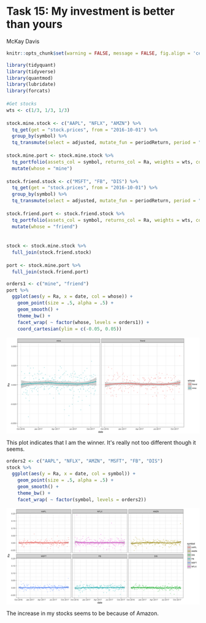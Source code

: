 # Task 15: My investment is better than yours
McKay Davis  


```r
knitr::opts_chunk$set(warning = FALSE, message = FALSE, fig.align = 'center', fig.width = 12, fig.height = 6)
```


```r
library(tidyquant)
library(tidyverse)
library(quantmod)
library(lubridate)
library(forcats)

#Get stocks
wts <- c(1/3, 1/3, 1/3)

stock.mine.stock <- c("AAPL", "NFLX", "AMZN") %>% 
  tq_get(get = "stock.prices", from = "2016-10-01") %>% 
  group_by(symbol) %>% 
  tq_transmute(select = adjusted, mutate_fun = periodReturn, period = "daily", col_rename = "Ra") 

stock.mine.port <- stock.mine.stock %>% 
  tq_portfolio(assets_col = symbol, returns_col = Ra, weights = wts, col_rename = "Ra") %>% 
  mutate(whose = "mine")

stock.friend.stock <- c("MSFT", "FB", "DIS") %>% 
  tq_get(get = "stock.prices", from = "2016-10-01") %>% 
  group_by(symbol) %>% 
  tq_transmute(select = adjusted, mutate_fun = periodReturn, period = "daily", col_rename = "Ra")

stock.friend.port <- stock.friend.stock %>% 
  tq_portfolio(assets_col = symbol, returns_col = Ra, weights = wts, col_rename = "Ra") %>% 
  mutate(whose = "friend")


stock <- stock.mine.stock %>% 
  full_join(stock.friend.stock)

port <- stock.mine.port %>% 
  full_join(stock.friend.port)
```



```r
orders1 <- c("mine", "friend")
port %>% 
  ggplot(aes(y = Ra, x = date, col = whose)) +
    geom_point(size = .5, alpha = .5) +
    geom_smooth() +
    theme_bw() +
    facet_wrap( ~ factor(whose, levels = orders1)) +
    coord_cartesian(ylim = c(-0.05, 0.05))
```

<img src="Task_15_files/figure-html/unnamed-chunk-2-1.png" style="display: block; margin: auto;" />

This plot indicates that I am the winner. It's really not too different though it seems.



```r
orders2 <- c("AAPL", "NFLX", "AMZN", "MSFT", "FB", "DIS")
stock %>% 
  ggplot(aes(y = Ra, x = date, col = symbol)) +
    geom_point(size = .5, alpha = .5) +
    geom_smooth() +
    theme_bw() +
    facet_wrap( ~ factor(symbol, levels = orders2))
```

<img src="Task_15_files/figure-html/unnamed-chunk-3-1.png" style="display: block; margin: auto;" />

The increase in my stocks seems to be because of Amazon.
